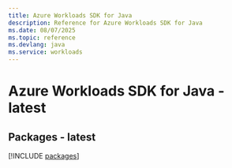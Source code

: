 ```yaml
---
title: Azure Workloads SDK for Java
description: Reference for Azure Workloads SDK for Java
ms.date: 08/07/2025
ms.topic: reference
ms.devlang: java
ms.service: workloads
---
```

# Azure Workloads SDK for Java - latest
## Packages - latest
[!INCLUDE [packages](workloads-index.md)]